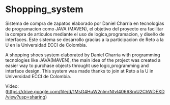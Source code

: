 # Shopping_system

Sistema de compra de zapatos elaborado por Daniel Charria en tecnologias de programacion como JAVA (MAVEN), el objetivo del proyecto era facilitar la compra de articulos mediante el uso de logica,programacion, y diseño de interfaces. Este sistema se desarrollo gracias a la participacion de Reto a la U en la Universidad ECCI de Colombia.

A shopping shoes system elaborated by Daniel Charria with programming tecnologies like JAVA(MAVEN), the main idea of the project was created a easier way to purchase objects throught use logic,programming and interface design. This system was made thanks to join at Reto a la U in Universidad ECCI de Colombia.

Video: (https://drive.google.com/file/d/1MsG4HuW2nlmrNtvl4066SrxU2ChWDEXD/view?usp=sharing)

